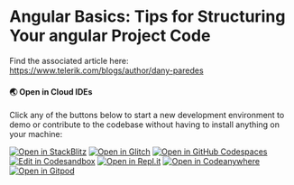 
# Angular Basics: Tips for Structuring Your angular Project Code
Find the associated article here: https://www.telerik.com/blogs/author/dany-paredes


 #### 🌏  Open in Cloud IDEs

Click any of the buttons below to start a new development environment to demo or contribute to the codebase without having to install anything on your machine:

[![Open in StackBlitz](https://developer.stackblitz.com/img/open_in_stackblitz.svg)](https://stackblitz.com/github/danywalls/angular-project-structures)
[![Open in Glitch](https://img.shields.io/badge/Open%20in-Glitch-blue?logo=glitch)](https://glitch.com/edit/#!/import/github/danywalls/angular-project-structures)
[![Open in GitHub Codespaces](https://github.com/codespaces/badge.svg)](https://codespaces.new/danywalls/angular-project-structures)
[![Edit in Codesandbox](https://codesandbox.io/static/img/play-codesandbox.svg)](https://codesandbox.io/s/github/danywalls/angular-project-structures)
[![Open in Repl.it](https://replit.com/badge/github/withastro/astro)](https://replit.com/github/danywalls/angular-project-structures)
[![Open in Codeanywhere](https://codeanywhere.com/img/open-in-codeanywhere-btn.svg)](https://app.codeanywhere.com/#https://github.com/danywalls/angular-project-structures)
[![Open in Gitpod](https://gitpod.io/button/open-in-gitpod.svg)](https://gitpod.io/#https://github.com/danywalls/angular-project-structures)